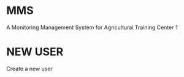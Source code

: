 # MMS
A Monitoring Management System for Agricultural Training Center 1 

# NEW USER
Create a new user
